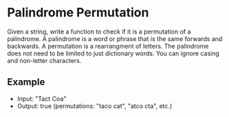 # Palindrome Permutation

Given a string, write a function to check if it is a permutation of a palindrome. A palindrome is a word or phrase that is the same forwards and backwards. A permutation is a rearrangment of letters. The palindrome does not need to be limited to just dictionary words. You can ignore casing and non-letter characters.

## Example
- Input: "Tact Coa"
- Output: true (permutations: "taco cat", "atco cta", etc.)